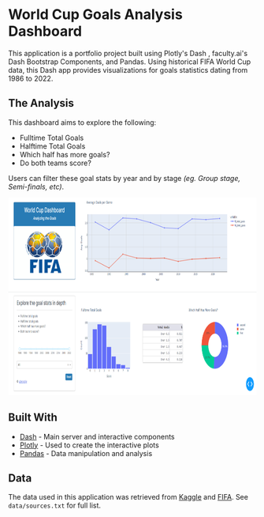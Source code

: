 # World Cup Goals Analysis Dashboard

This application is a portfolio project built using Plotly's Dash , faculty.ai's Dash Bootstrap Components, and Pandas. Using historical FIFA World Cup data, this Dash app provides visualizations for goals statistics dating from 1986 to 2022.

## The Analysis

This dashboard aims to explore the following:
 - Fulltime Total Goals
 - Halftime Total Goals
 - Which half has more goals?
 - Do both teams score?

Users can filter these goal stats by year and by stage _(eg. Group stage, Semi-finals, etc)_.

<kbd> <img src="assets/dashboard.png" width="800" height="400" /> <kbd>

## Built With

- [Dash](https://dash.plotly.com/) - Main server and interactive components
- [Plotly](https://plotly.com/python/) - Used to create the interactive plots 
- [Pandas](https://pandas.pydata.org/) - Data manipulation and analysis

## Data

The data used in this application was retrieved from [Kaggle](https://www.kaggle.com/) and [FIFA](https://www.fifa.com/tournaments/mens/worldcup). 
See `data/sources.txt` for full list.
